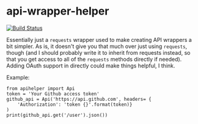 api-wrapper-helper
==================

[![Build Status](https://travis-ci.org/naiyt/api-wrapper-helper.svg)](https://travis-ci.org/naiyt/api-wrapper-helper)

Essentially just a `requests` wrapper used to make creating API wrappers a bit simpler. As is, it doesn't give you that much over just using `requests`, though (and I should probably write it to inherit from requests instead, so that you get access to all of the `requests` methods directly if needed). Adding OAuth support in directly could make things helpful, I think.

Example:

	from apihelper import Api
	token = 'Your Github access token'
	github_api = Api('https://api.github.com', headers= {
		'Authorization': 'token {}'.format(token)}
	)
	print(github_api.get('/user').json())